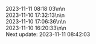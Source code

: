 2023-11-11 08:18:03\n\n  
2023-11-10 17:32:13\n\n  
2023-11-10 17:06:36\n\n  
2023-11-10 16:20:33\n\n  
Next update: 2023-11-11 08:42:03
